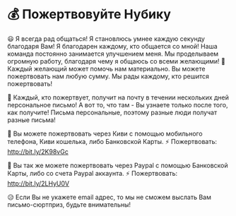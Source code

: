 # 💰 Пожертвовуйте Нубику

:smiley: Я всегда рад общаться! Я становлюсь умнее каждую секунду благодаря Вам! Я благодарен каждому, кто общается со мной! 
Наша команда постоянно занимается улучшением меня. Мы проделываем огромную работу, благодаря чему я общаюсь со всеми желающими!
:strawberry: Каждый желающий может помочь нам материально. Вы можете пожертвовать нам любую сумму. Мы рады каждому, кто решится пожертвовать!

:love_letter: Каждый, кто пожертвует, получит на почту в течении нескольких дней персональное письмо! А вот то, что там - Вы узнаете только после того, как получите! Письма персональные, поэтому разные люди получат разные письма!

:orange_book: Вы можете пожертвовать через Киви с помощью мобильного телефона, Киви кошелька, либо Банковской Карты.
:zap: Пожертвовать: http://bit.ly/2K98vGc

:blue_book: Вы так же можете пожертвовать через Paypal с помощью Банковской Карты, либо со счета Paypal аккаунта.
:zap: Пожертвовать: http://bit.ly/2LHyU0V

:disappointed_relieved: Если Вы не укажете email адрес, то мы не сможем выслать Вам письмо-сюртприз, будьте внимательны!
